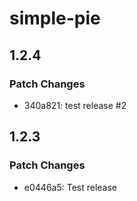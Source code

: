 # simple-pie

## 1.2.4

### Patch Changes

- 340a821: test release #2

## 1.2.3

### Patch Changes

- e0446a5: Test release
